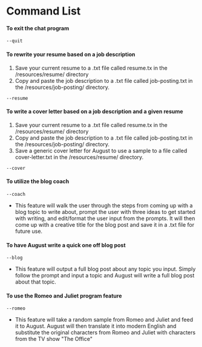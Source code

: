 # Command List

#### To exit the chat program
```
--quit
```
#### To rewrite your resume based on a job description
1. Save your current resume to a .txt file called resume.tx in the /resources/resume/ directory
2. Copy and paste the job description to a .txt file called job-posting.txt in the /resources/job-posting/ directory.
```
--resume
```
#### To write a cover letter based on a job description and a given resume
1. Save your current resume to a .txt file called resume.tx in the /resources/resume/ directory
2. Copy and paste the job description to a .txt file called job-posting.txt in the /resources/job-posting/ directory.
3. Save a generic cover letter for August to use a sample to a file called cover-letter.txt in the /resources/resume/ directory.
```
--cover
```
#### To utilize the blog coach 
```
--coach
```
* This feature will walk the user through the steps from coming up with a blog topic to write about, prompt the user with three ideas to get started with writing, and edit/format the user input from the prompts. It will then come up with a creative title for the blog post and save it in a .txt file for future use. 

#### To have August write a quick one off blog post
```
--blog
```
* This feature will output a full blog post about any topic you input. Simply follow the prompt and input a topic and August will write a full blog post about that topic. 

#### To use the Romeo and Juliet program feature
```
--romeo
```
* This feature will take a random sample from Romeo and Juliet and feed it to August. August will then translate it into modern English and substitute the original characters from Romeo and Juliet with characters from the TV show "The Office" 

